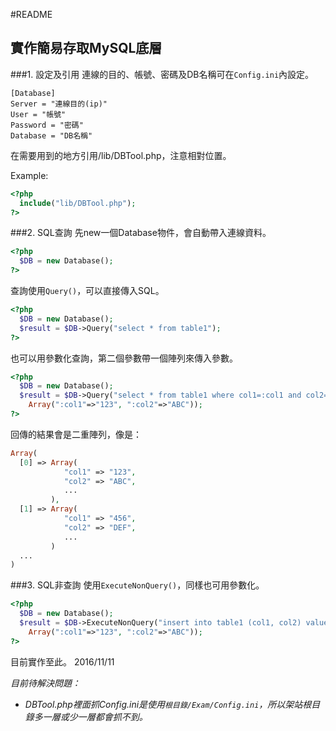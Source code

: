 #README
## 實作簡易存取MySQL底層
###1. 設定及引用
連線的目的、帳號、密碼及DB名稱可在`Config.ini`內設定。
```
[Database]
Server = "連線目的(ip)"
User = "帳號"
Password = "密碼"
Database = "DB名稱"
```

在需要用到的地方引用/lib/DBTool.php，注意相對位置。

Example:
```PHP
<?php 
  include("lib/DBTool.php"); 
?>
```

###2. SQL查詢
先new一個Database物件，會自動帶入連線資料。
```PHP
<?php
  $DB = new Database();
?>
```
查詢使用`Query()`，可以直接傳入SQL。
```PHP
<?php 
  $DB = new Database();
  $result = $DB->Query("select * from table1");
?>
```
也可以用參數化查詢，第二個參數帶一個陣列來傳入參數。
```PHP
<?php 
  $DB = new Database();
  $result = $DB->Query("select * from table1 where col1=:col1 and col2=:col2",
    Array(":col1"=>"123", ":col2"=>"ABC"));
?>
```
回傳的結果會是二重陣列，像是：
```PHP
Array(
  [0] => Array(
            "col1" => "123",
            "col2" => "ABC",
            ...
         ),
  [1] => Array(
            "col1" => "456",
            "col2" => "DEF",
            ...
         )
  ...
)
```

###3. SQL非查詢
使用`ExecuteNonQuery()`，同樣也可用參數化。
```PHP
<?php 
  $DB = new Database();
  $result = $DB->ExecuteNonQuery("insert into table1 (col1, col2) values (:col1, :col2)",
    Array(":col1"=>"123", ":col2"=>"ABC"));
?>
```

目前實作至此。 2016/11/11

*目前待解決問題：*
* *DBTool.php裡面抓Config.ini是使用`根目錄/Exam/Config.ini`，所以架站根目錄多一層或少一層都會抓不到。*
